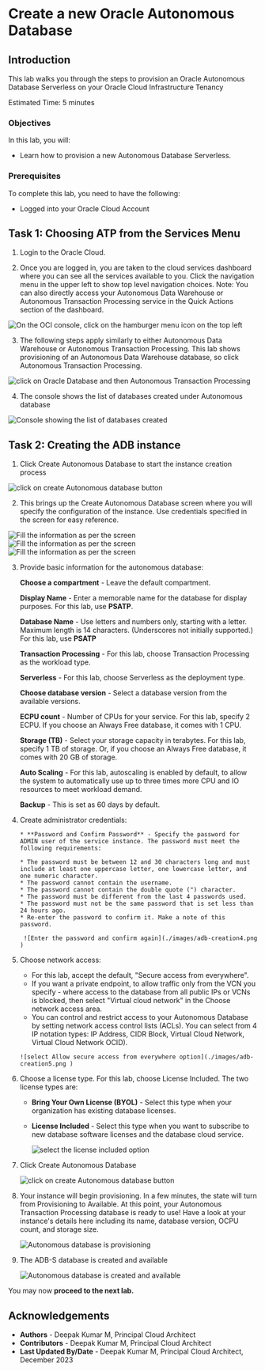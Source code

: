 # Create a new Oracle Autonomous Database

## Introduction
This lab walks you through the steps to provision an Oracle Autonomous Database Serverless on your Oracle Cloud Infrastructure Tenancy

Estimated Time: 5 minutes

### Objectives

In this lab, you will:
* Learn how to provision a new Autonomous Database Serverless.

### Prerequisites

To complete this lab, you need to have the following:
* Logged into your Oracle Cloud Account


## Task 1: Choosing ATP from the Services Menu
1. Login to the Oracle Cloud.
  
2. Once you are logged in, you are taken to the cloud services dashboard where you can see all the services available to you. Click the navigation menu in the upper left to show top level navigation choices.
  Note: You can also directly access your Autonomous Data Warehouse or Autonomous Transaction Processing service in the Quick Actions section of the dashboard.

  ![On the OCI console, click on the hamburger menu icon on the top left](./images/oci-menu.png  )
  
3. The following steps apply similarly to either Autonomous Data Warehouse or Autonomous Transaction Processing. This lab shows provisioning of an Autonomous Data Warehouse database, so click Autonomous Transaction Processing.

  ![click on Oracle Database and then Autonomous Transaction Processing](./images/oci-menu-database.png )

4. The console shows the list of databases created under Autonomous database

 ![Console showing the list of databases created](./images/oci-compartment.png )


## Task 2: Creating the ADB instance
1. Click Create Autonomous Database to start the instance creation process

  
  ![click on create Autonomous database button](./images/adb-creation1.png )

2.	This brings up the Create Autonomous Database screen where you will specify the configuration of the instance. Use credentials specified in the screen for easy reference.

  ![Fill the information as per the screen](./images/adb-creation2.png )
  ![Fill the information as per the screen](./images/adb-creation3.png )
  ![Fill the information as per the screen](./images/adb-backup.png )

3.	Provide basic information for the autonomous database:
       
       **Choose a compartment** - Leave the default compartment.

       **Display Name** - Enter a memorable name for the database for display purposes. For this lab, use **PSATP**.

       **Database Name** - Use letters and numbers only, starting with a letter. Maximum length is 14 characters. (Underscores not initially supported.) For this lab, use **PSATP**

       **Transaction Processing** - For this lab, choose Transaction Processing as the workload type.

       **Serverless** - For this lab, choose Serverless as the deployment type.

       **Choose database version** - Select a database version from the available versions.

       **ECPU count** - Number of CPUs for your service. For this lab, specify 2 ECPU. If you choose an Always Free database, it comes with 1 CPU.

       **Storage (TB)** - Select your storage capacity in terabytes. For this lab, specify 1 TB of storage. Or, if you choose an Always Free database, it comes with 20 GB of storage.

       **Auto Scaling** - For this lab, autoscaling is enabled by default, to allow the system to automatically use up to three times more CPU and IO resources to meet workload demand.
       
       **Backup** - This is set as 60 days by default.

4. Create administrator credentials:

       * **Password and Confirm Password** - Specify the password for ADMIN user of the service instance. The password must meet the following requirements:

       * The password must be between 12 and 30 characters long and must include at least one uppercase letter, one lowercase letter, and one numeric character.
       * The password cannot contain the username.
       * The password cannot contain the double quote (") character.
       * The password must be different from the last 4 passwords used.
       * The password must not be the same password that is set less than 24 hours ago.
       * Re-enter the password to confirm it. Make a note of this password.
       
        ![Enter the password and confirm again](./images/adb-creation4.png )

5.	Choose network access:
       * For this lab, accept the default, "Secure access from everywhere".
       * If you want a private endpoint, to allow traffic only from the VCN you specify - where access    to the database from all public IPs or VCNs is blocked, then select "Virtual cloud network" in the Choose network access area.
       * You can control and restrict access to your Autonomous Database by setting network access control lists (ACLs). You can select from 4 IP notation types: IP Address, CIDR Block, Virtual Cloud Network, Virtual Cloud Network OCID).

        ![select Allow secure access from everywhere option](./images/adb-creation5.png )

6.	 Choose a license type. For this lab, choose License Included. The two license types are:

       * **Bring Your Own License (BYOL)** - Select this type when your organization has existing database licenses.
       * **License Included** - Select this type when you want to subscribe to new database software licenses and the database cloud service.
         
         ![select the license included option](./images/adb-creation6.png )

7. Click Create Autonomous Database
    
    ![click on create Autonomous database button](./images/adb-creation7.png )


8. Your instance will begin provisioning. In a few minutes, the state will turn from Provisioning to Available. At this point, your Autonomous Transaction Processing database is ready to use! Have a look at your instance's details here including its name, database version, OCPU count, and storage size.
 
    ![Autonomous database is provisioning](./images/adb-provisioning.png )

9. The ADB-S database is created and available
    
    ![Autonomous database is created and available](./images/adb-provisioned.png )

You may now **proceed to the next lab.**

## Acknowledgements
* **Authors** - Deepak Kumar M, Principal Cloud Architect
* **Contributors** - Deepak Kumar M, Principal Cloud Architect
* **Last Updated By/Date** - Deepak Kumar M, Principal Cloud Architect, December 2023
